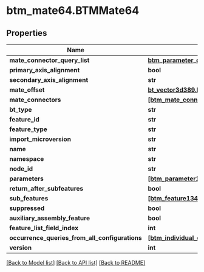 # btm_mate64.BTMMate64

## Properties
Name | Type | Description | Notes
------------ | ------------- | ------------- | -------------
**mate_connector_query_list** | [**btm_parameter_query_with_occurrence_list67.BTMParameterQueryWithOccurrenceList67**](BTMParameterQueryWithOccurrenceList67.md) |  | [optional] 
**primary_axis_alignment** | **bool** |  | [optional] 
**secondary_axis_alignment** | **str** |  | [optional] 
**mate_offset** | [**bt_vector3d389.BTVector3d389**](BTVector3d389.md) |  | [optional] 
**mate_connectors** | [**[btm_mate_connector66.BTMMateConnector66]**](BTMMateConnector66.md) |  | [optional] 
**bt_type** | **str** |  | [optional] 
**feature_id** | **str** |  | [optional] 
**feature_type** | **str** |  | [optional] 
**import_microversion** | **str** |  | [optional] 
**name** | **str** |  | [optional] 
**namespace** | **str** |  | [optional] 
**node_id** | **str** |  | [optional] 
**parameters** | [**[btm_parameter1.BTMParameter1]**](BTMParameter1.md) |  | [optional] 
**return_after_subfeatures** | **bool** |  | [optional] 
**sub_features** | [**[btm_feature134.BTMFeature134]**](BTMFeature134.md) |  | [optional] 
**suppressed** | **bool** |  | [optional] 
**auxiliary_assembly_feature** | **bool** |  | [optional] 
**feature_list_field_index** | **int** |  | [optional] 
**occurrence_queries_from_all_configurations** | [**[btm_individual_query_with_occurrence_base904.BTMIndividualQueryWithOccurrenceBase904]**](BTMIndividualQueryWithOccurrenceBase904.md) |  | [optional] 
**version** | **int** |  | [optional] 

[[Back to Model list]](../README.md#documentation-for-models) [[Back to API list]](../README.md#documentation-for-api-endpoints) [[Back to README]](../README.md)



